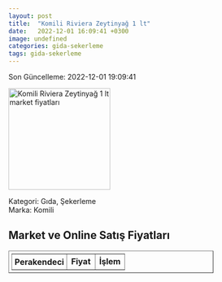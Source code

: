 ```yaml
---
layout: post
title:  "Komili Riviera Zeytinyağ 1 lt"
date:   2022-12-01 16:09:41 +0300
image: undefined
categories: gida-sekerleme
tags: gida-sekerleme
---
```


Son Güncelleme: 2022-12-01 19:09:41

<img src="undefined" width="200" alt="Komili Riviera Zeytinyağ 1 lt market fiyatları" />

Kategori: Gıda, Şekerleme
<br />
Marka: Komili

<h2>Market ve Online Satış Fiyatları</h2>

<table border="1" style="padding: 5px;width:80%;">
  <tr>
    <td style="padding: 5px;"><strong>Perakendeci</strong></td>
    <td><strong>Fiyat</strong></td>
    <td><strong>İşlem</strong></td>
  </tr>
  
</table>
